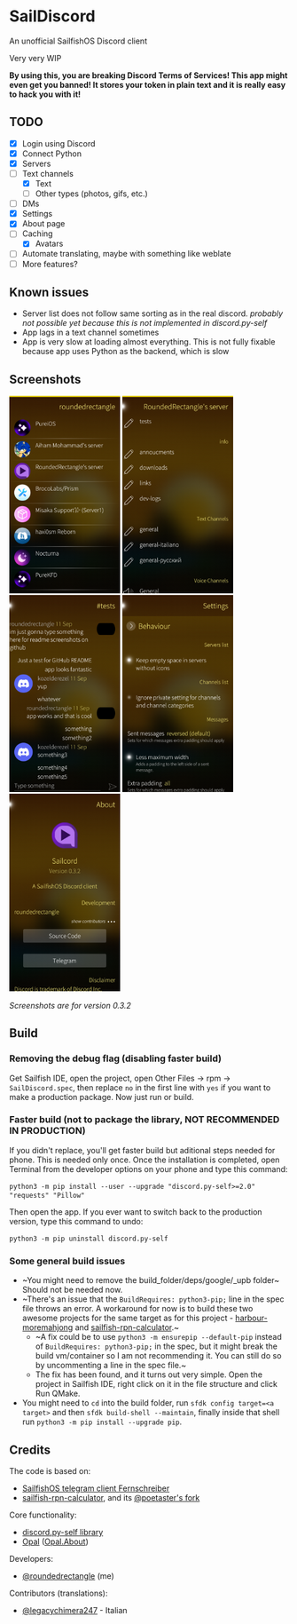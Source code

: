 # SailDiscord

An unofficial SailfishOS Discord client

Very very WIP

**By using this, you are breaking Discord Terms of Services! This app might even get you banned! It stores your token in plain text and it is really easy to hack you with it!**

<!--Join our telegram [channel](https://t.me/saildiscord) with detailed development logs!

For testing functionality and my other projects you can use our discord [server](https://discord.gg/Q3u7ejjzFg).

I can forget about my projects and pause the developing, but then I come back (not always). I'm also new to developing SailfishOS apps, and it's really hard to find how to develop them.-->

## TODO

- [X] Login using Discord
- [X] Connect Python
- [X] Servers
- [ ] Text channels
	- [X] Text
	- [ ] Other types (photos, gifs, etc.)
- [ ] DMs
- [X] Settings
- [X] About page
- [ ] Caching
	- [X] Avatars
- [ ] Automate translating, maybe with something like weblate
- [ ] More features?

## Known issues
- Server list does not follow same sorting as in the real discord. *probably not possible yet because this is not implemented in discord.py-self*
- App lags in a text channel sometimes
- App is very slow at loading almost everything. This is not fully fixable because app uses Python as the backend, which is slow

## Screenshots
<p float="left">
	<img src="pictures/FirstPage.png" alt="Server list" width="200"/>
	<img src="pictures/Channels.png" alt="Server list" width="200"/>
	<img src="pictures/Messages.png" alt="Server list" width="200"/>
	<img src="pictures/Settings.png" alt="Server list" width="200"/>
	<img src="pictures/About.png" alt="Server list" width="200"/>
</p>

*Screenshots are for version 0.3.2*

## Build

### Removing the debug flag (disabling faster build)

Get Sailfish IDE, open the project, open Other Files -> rpm -> `SailDiscord.spec`, then replace `no` in the first line with `yes` if you want to make a production package. Now just run or build.

### Faster build (not to package the library, **NOT RECOMMENDED IN PRODUCTION**)

If you didn't replace, you'll get faster build but aditional steps needed for phone. This is needed only once. Once the installation is completed, open Terminal from the developer options on your phone and type this command:

	python3 -m pip install --user --upgrade "discord.py-self>=2.0" "requests" "Pillow"

Then open the app. If you ever want to switch back to the production version, type this command to undo:

	python3 -m pip uninstall discord.py-self

### Some general build issues

- ~You might need to remove the build_folder/deps/google/_upb folder~ Should not be needed now.
- ~There's an issue that the `BuildRequires: python3-pip;` line in the spec file throws an error. A workaround for now is to build these two awesome projects for the same target as for this project - [harbour-moremahjong](https://github.com/poetaster/harbour-moremahjong) and [sailfish-rpn-calculator](https://github.com/poetaster/sailfish-rpn-calculator).~
	- ~A fix could be to use `python3 -m ensurepip --default-pip` instead of `BuildRequires: python3-pip;` in the spec, but it might break the build vm/container so I am not recommending it. You can still do so by uncommenting a line in the spec file.~
	- The fix has been found, and it turns out very simple. Open the project in Sailfish IDE, right click on it in the file structure and click Run QMake.
- You might need to `cd` into the build folder, run `sfdk config target=<a target>` and then `sfdk build-shell --maintain`, finally inside that shell run `python3 -m pip install --upgrade pip`.

## Credits

The code is based on:

- [SailfishOS telegram client Fernschreiber](https://github.com/Wunderfitz/harbour-fernschreiber)
- [sailfish-rpn-calculator](https://github.com/lainwir3d/sailfish-rpn-calculator), and its [@poetaster's fork](https://github.com/poetaster/sailfish-rpn-calculator)

Core functionality:

- [discord.py-self library](https://github.com/dolfies/discord.py-self)
- [Opal](https://github.com/Pretty-SFOS/opal) ([Opal.About](https://github.com/Pretty-SFOS/opal-about))

Developers:

- [@roundedrectangle](https://github.com/roundedrectangle) (me)

Contributors (translations):

- [@legacychimera247](https://github.com/legacychimera247) - Italian
